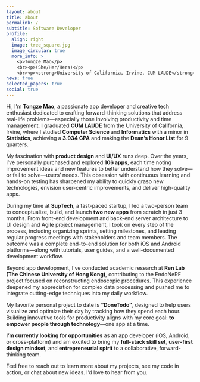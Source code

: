 ```yaml
---
layout: about
title: about
permalink: /
subtitle: Software Developer
profile:
  align: right
  image: tree_square.jpg
  image_circular: true
  more_info: >
    <p>Tongze Mao</p>
    <br><p>(She/Her/Hers)</p>
    <br><p><strong>University of California, Irvine, CUM LAUDE</strong></p>
news: true
selected_papers: true
social: true
---
```


Hi, I’m **Tongze Mao**, a passionate app developer and creative tech enthusiast dedicated to crafting forward-thinking solutions that address real-life problems—especially those involving productivity and time management. I graduated **CUM LAUDE** from the University of California, Irvine, where I studied **Computer Science** and **Informatics** with a minor in **Statistics**, achieving a **3.934 GPA** and making the **Dean’s Honor List** for 9 quarters.

My fascination with **product design** and **UI/UX** runs deep. Over the years, I’ve personally purchased and explored **106 apps**, each time noting improvement ideas and new features to better understand how they solve—or fail to solve—users’ needs. This obsession with continuous learning and hands-on testing has sharpened my ability to quickly grasp new technologies, envision user-centric improvements, and deliver high-quality apps.

During my time at **SupTech**, a fast-paced startup, I led a two-person team to conceptualize, build, and launch **two new apps** from scratch in just 3 months. From front-end development and back-end server architecture to UI design and Agile project management, I took on every step of the process, including organizing sprints, setting milestones, and leading regular progress meetings with stakeholders and team members. The outcome was a complete end-to-end solution for both iOS and Android platforms—along with tutorials, user guides, and a well-documented development workflow.

Beyond app development, I’ve conducted academic research at **Ren Lab (The Chinese University of Hong Kong)**, contributing to the EndoNeRF project focused on reconstructing endoscopic procedures. This experience deepened my appreciation for complex data processing and pushed me to integrate cutting-edge techniques into my daily workflow.

My favorite personal project to date is **“DoneTodo”**, designed to help users visualize and optimize their day by tracking how they spend each hour. Building innovative tools for productivity aligns with my core goal: **to empower people through technology**—one app at a time.

**I’m currently looking for opportunities** as an app developer (iOS, Android, or cross-platform) and am excited to bring my **full-stack skill set**, **user-first design mindset**, and **entrepreneurial spirit** to a collaborative, forward-thinking team.

Feel free to reach out to learn more about my projects, see my code in action, or chat about new ideas. I’d love to hear from you.
